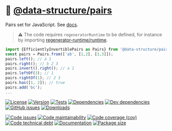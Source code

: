 :cherries: [@data-structure/pairs](https://data-structures-and-algorithms.github.io/pairs)
==

Pairs set for JavaScript.
See [docs](https://data-structures-and-algorithms.github.io/pairs/index.html).

> :warning: The code requires `regeneratorRuntime` to be defined, for instance by importing
> [regenerator-runtime/runtime](https://www.npmjs.com/package/regenerator-runtime).

```js
import {EfficientlyInvertiblePairs as Pairs} from '@data-structure/pairs';
const pairs = Pairs.from(['ab', [1,2], [1,3]]);
pairs.left(); // a 1
pairs.right(); // b 2 3
pairs.invert().right(); // a 1
pairs.leftOf(3); // 1
pairs.rightOf(1); // 2 3
pairs.has([1, 2]); // true
pairs.add('bc');
...
```

[![License](https://img.shields.io/github/license/data-structures-and-algorithms/pairs.svg)](https://raw.githubusercontent.com/data-structures-and-algorithms/pairs/main/LICENSE)
[![Version](https://img.shields.io/npm/v/@data-structure/pairs.svg)](https://www.npmjs.org/package/@data-structure/pairs)
[![Tests](https://img.shields.io/github/workflow/status/data-structures-and-algorithms/pairs/ci:test?event=push&label=tests)](https://github.com/data-structures-and-algorithms/pairs/actions/workflows/ci:test.yml?query=branch:main)
[![Dependencies](https://img.shields.io/david/data-structures-and-algorithms/pairs.svg)](https://david-dm.org/data-structures-and-algorithms/pairs)
[![Dev dependencies](https://img.shields.io/david/dev/data-structures-and-algorithms/pairs.svg)](https://david-dm.org/data-structures-and-algorithms/pairs?type=dev)
[![GitHub issues](https://img.shields.io/github/issues/data-structures-and-algorithms/pairs.svg)](https://github.com/data-structures-and-algorithms/pairs/issues)
[![Downloads](https://img.shields.io/npm/dm/@data-structure/pairs.svg)](https://www.npmjs.org/package/@data-structure/pairs)

[![Code issues](https://img.shields.io/codeclimate/issues/data-structures-and-algorithms/pairs.svg)](https://codeclimate.com/github/data-structures-and-algorithms/pairs/issues)
[![Code maintainability](https://img.shields.io/codeclimate/maintainability/data-structures-and-algorithms/pairs.svg)](https://codeclimate.com/github/data-structures-and-algorithms/pairs/trends/churn)
[![Code coverage (cov)](https://img.shields.io/codecov/c/gh/data-structures-and-algorithms/pairs/main.svg)](https://codecov.io/gh/data-structures-and-algorithms/pairs)
[![Code technical debt](https://img.shields.io/codeclimate/tech-debt/data-structures-and-algorithms/pairs.svg)](https://codeclimate.com/github/data-structures-and-algorithms/pairs/trends/technical_debt)
[![Documentation](https://data-structures-and-algorithms.github.io/pairs/badge.svg)](https://data-structures-and-algorithms.github.io/pairs/source.html)
[![Package size](https://img.shields.io/bundlephobia/minzip/@data-structure/pairs)](https://bundlephobia.com/result?p=@data-structure/pairs)
